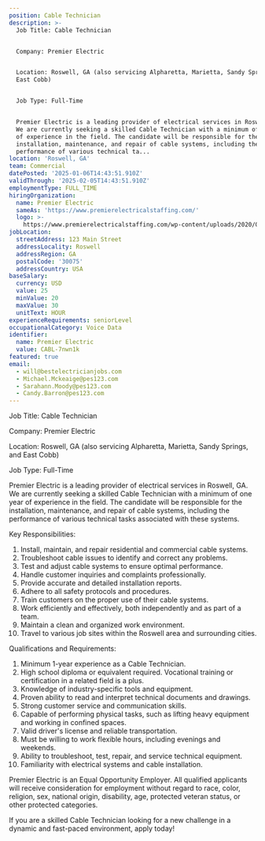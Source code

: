 ```yaml
---
position: Cable Technician
description: >-
  Job Title: Cable Technician


  Company: Premier Electric


  Location: Roswell, GA (also servicing Alpharetta, Marietta, Sandy Springs, and
  East Cobb)


  Job Type: Full-Time


  Premier Electric is a leading provider of electrical services in Roswell, GA.
  We are currently seeking a skilled Cable Technician with a minimum of one year
  of experience in the field. The candidate will be responsible for the
  installation, maintenance, and repair of cable systems, including the
  performance of various technical ta...
location: 'Roswell, GA'
team: Commercial
datePosted: '2025-01-06T14:43:51.910Z'
validThrough: '2025-02-05T14:43:51.910Z'
employmentType: FULL_TIME
hiringOrganization:
  name: Premier Electric
  sameAs: 'https://www.premierelectricalstaffing.com/'
  logo: >-
    https://www.premierelectricalstaffing.com/wp-content/uploads/2020/05/Premier-Electrical-Staffing-logo.png
jobLocation:
  streetAddress: 123 Main Street
  addressLocality: Roswell
  addressRegion: GA
  postalCode: '30075'
  addressCountry: USA
baseSalary:
  currency: USD
  value: 25
  minValue: 20
  maxValue: 30
  unitText: HOUR
experienceRequirements: seniorLevel
occupationalCategory: Voice Data
identifier:
  name: Premier Electric
  value: CABL-7nwn1k
featured: true
email:
  - will@bestelectricianjobs.com
  - Michael.Mckeaige@pes123.com
  - Sarahann.Moody@pes123.com
  - Candy.Barron@pes123.com
---
```




Job Title: Cable Technician

Company: Premier Electric

Location: Roswell, GA (also servicing Alpharetta, Marietta, Sandy Springs, and East Cobb)

Job Type: Full-Time

Premier Electric is a leading provider of electrical services in Roswell, GA. We are currently seeking a skilled Cable Technician with a minimum of one year of experience in the field. The candidate will be responsible for the installation, maintenance, and repair of cable systems, including the performance of various technical tasks associated with these systems.

Key Responsibilities:

1. Install, maintain, and repair residential and commercial cable systems.
2. Troubleshoot cable issues to identify and correct any problems.
3. Test and adjust cable systems to ensure optimal performance.
4. Handle customer inquiries and complaints professionally.
5. Provide accurate and detailed installation reports.
6. Adhere to all safety protocols and procedures.
7. Train customers on the proper use of their cable systems.
8. Work efficiently and effectively, both independently and as part of a team.
9. Maintain a clean and organized work environment.
10. Travel to various job sites within the Roswell area and surrounding cities.

Qualifications and Requirements:

1. Minimum 1-year experience as a Cable Technician.
2. High school diploma or equivalent required. Vocational training or certification in a related field is a plus.
3. Knowledge of industry-specific tools and equipment.
4. Proven ability to read and interpret technical documents and drawings.
5. Strong customer service and communication skills.
6. Capable of performing physical tasks, such as lifting heavy equipment and working in confined spaces.
7. Valid driver's license and reliable transportation.
8. Must be willing to work flexible hours, including evenings and weekends.
9. Ability to troubleshoot, test, repair, and service technical equipment.
10. Familiarity with electrical systems and cable installation.

Premier Electric is an Equal Opportunity Employer. All qualified applicants will receive consideration for employment without regard to race, color, religion, sex, national origin, disability, age, protected veteran status, or other protected categories.

If you are a skilled Cable Technician looking for a new challenge in a dynamic and fast-paced environment, apply today!
